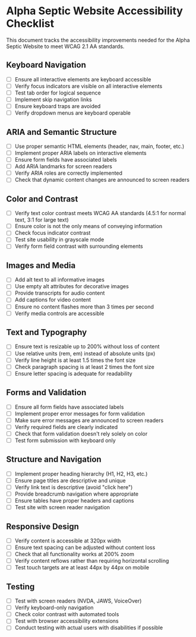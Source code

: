 # Alpha Septic Website Accessibility Checklist

This document tracks the accessibility improvements needed for the Alpha Septic Website to meet WCAG 2.1 AA standards.

## Keyboard Navigation

- [ ] Ensure all interactive elements are keyboard accessible
- [ ] Verify focus indicators are visible on all interactive elements
- [ ] Test tab order for logical sequence
- [ ] Implement skip navigation links
- [ ] Ensure keyboard traps are avoided
- [ ] Verify dropdown menus are keyboard operable

## ARIA and Semantic Structure

- [ ] Use proper semantic HTML elements (header, nav, main, footer, etc.)
- [ ] Implement proper ARIA labels on interactive elements
- [ ] Ensure form fields have associated labels
- [ ] Add ARIA landmarks for screen readers
- [ ] Verify ARIA roles are correctly implemented
- [ ] Check that dynamic content changes are announced to screen readers

## Color and Contrast

- [ ] Verify text color contrast meets WCAG AA standards (4.5:1 for normal text, 3:1 for large text)
- [ ] Ensure color is not the only means of conveying information
- [ ] Check focus indicator contrast
- [ ] Test site usability in grayscale mode
- [ ] Verify form field contrast with surrounding elements

## Images and Media

- [ ] Add alt text to all informative images
- [ ] Use empty alt attributes for decorative images
- [ ] Provide transcripts for audio content
- [ ] Add captions for video content
- [ ] Ensure no content flashes more than 3 times per second
- [ ] Verify media controls are accessible

## Text and Typography

- [ ] Ensure text is resizable up to 200% without loss of content
- [ ] Use relative units (rem, em) instead of absolute units (px)
- [ ] Verify line height is at least 1.5 times the font size
- [ ] Check paragraph spacing is at least 2 times the font size
- [ ] Ensure letter spacing is adequate for readability

## Forms and Validation

- [ ] Ensure all form fields have associated labels
- [ ] Implement proper error messages for form validation
- [ ] Make sure error messages are announced to screen readers
- [ ] Verify required fields are clearly indicated
- [ ] Check that form validation doesn't rely solely on color
- [ ] Test form submission with keyboard only

## Structure and Navigation

- [ ] Implement proper heading hierarchy (H1, H2, H3, etc.)
- [ ] Ensure page titles are descriptive and unique
- [ ] Verify link text is descriptive (avoid "click here")
- [ ] Provide breadcrumb navigation where appropriate
- [ ] Ensure tables have proper headers and captions
- [ ] Test site with screen reader navigation

## Responsive Design

- [ ] Verify content is accessible at 320px width
- [ ] Ensure text spacing can be adjusted without content loss
- [ ] Check that all functionality works at 200% zoom
- [ ] Verify content reflows rather than requiring horizontal scrolling
- [ ] Test touch targets are at least 44px by 44px on mobile

## Testing

- [ ] Test with screen readers (NVDA, JAWS, VoiceOver)
- [ ] Verify keyboard-only navigation
- [ ] Check color contrast with automated tools
- [ ] Test with browser accessibility extensions
- [ ] Conduct testing with actual users with disabilities if possible 